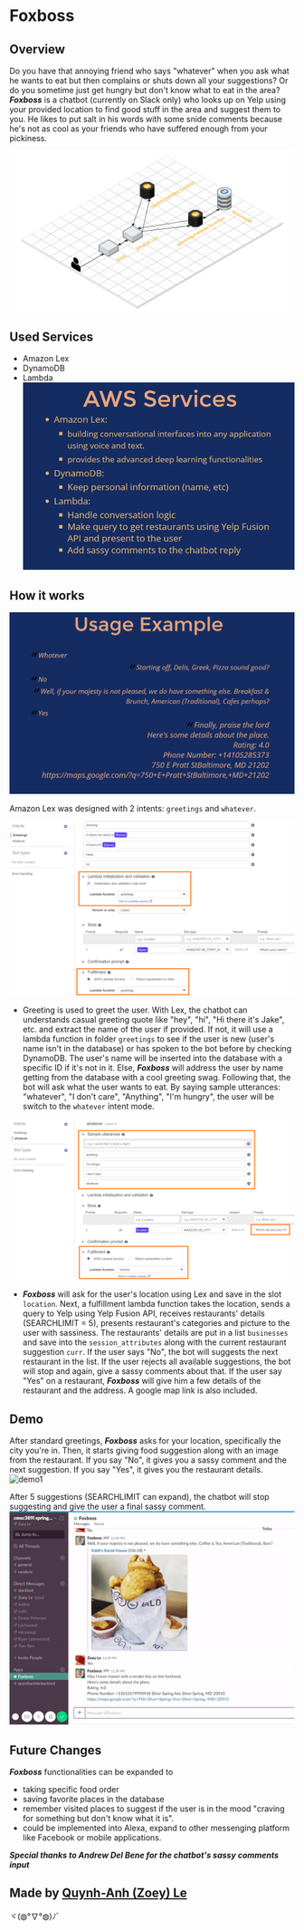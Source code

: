 # Foxboss




Overview
----------
  Do you have that annoying friend who says "whatever" when you ask what he wants to eat but then complains or shuts down all your suggestions? Or do you sometime just get hungry but don't know what to eat in the area?
***Foxboss*** is a chatbot (currently on Slack only) who looks up on Yelp using your provided location to find good stuff in the area and suggest them to you. He likes to put salt in his words with some snide comments because he's not as cool as your friends who have suffered enough from your pickiness.  
  
![architecture diagram](pictures/Foxboss-chatbot.png)
  
Used Services
-------------
- Amazon Lex
- DynamoDB
- Lambda
![AWS Services](pictures/AWS_use.png)

How it works 
-------------
![AWS Services](pictures/usage_example.png)


Amazon Lex was designed with 2 intents: `greetings` and `whatever`. 

![AWS Services](pictures/AWS_lex_greetings.PNG)

- Greeting is used to greet the user. With Lex, the chatbot can understands casual greeting quote like "hey", "hi", "Hi there it's Jake", etc. and extract the name of the user if provided. If not, it will use a lambda function in folder `greetings` to see if 
the user is new (user's name isn't in the database) or has spoken to the bot before by checking DynamoDB. The user's name will be inserted into the database with a specific ID if it's not in it. Else, ***Foxboss*** will address the user by name getting from the database with a cool greeting swag. Following that, the bot will ask what the user wants to eat. By saying sample utterances: "whatever", "I don't care", "Anything", "I'm hungry", the user will be switch to the `whatever` intent mode.

![AWS Services](pictures/AWS_lex_whatever.PNG)

- ***Foxboss*** will ask for the user's location using Lex and save in the slot `location`. Next, a fulfillment lambda function takes the location, sends a query to Yelp using Yelp Fusion API, receives restaurants' details (SEARCHLIMIT = 5), presents restaurant's categories and picture to the user with sassiness. The restaurants' details are put in a list `businesses` and save into the `session_attributes` along with the current restaurant suggestion `curr`. If the user says "No", the bot will suggests the next restaurant in the list. If the user rejects all available suggestions, the bot will stop and again, give a sassy comments about that. If the user say "Yes" on a restaurant, ***Foxboss*** will give him a few details of the restaurant and the address. A google map link is also included.

Demo
----------------

After standard greetings, ***Foxboss*** asks for your location, specifically the city you're in. Then, it starts giving food suggestion along with an image from the restaurant. If you say "No", it gives you a sassy comment and the next suggestion. If you say "Yes", it gives you the restaurant details.
![demo1](pictures/foxboss1.gif)

After 5 suggestions (SEARCHLIMIT can expand), the chatbot will stop suggesting and give the user a final sassy comment.
![demo2](pictures/foxboss2.gif)

Future Changes
----------------
  ***Foxboss*** functionalities can be expanded to 
  * taking specific food order
  * saving favorite places in the database
  * remember visited places to suggest if the user is in the mood "craving for something but don't know what it is". 
  * could be implemented into Alexa, expand to other messenging platform like Facebook or mobile applications.

***Special thanks to Andrew Del Bene for the chatbot's sassy comments input***

Made by [Quynh-Anh (Zoey) Le](https://github.com/zoeyleqa)
----------------------------
ヾ(◍°∇°◍)ﾉﾞ

